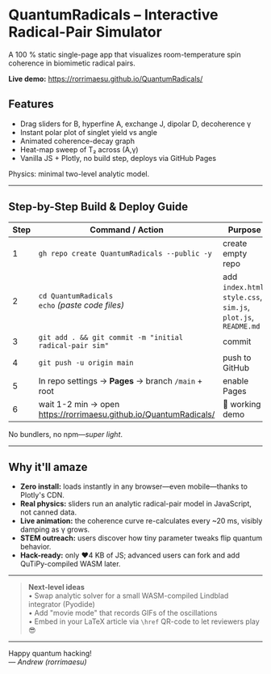 # QuantumRadicals – Interactive Radical-Pair Simulator

A 100 % static single-page app that visualizes room-temperature spin
coherence in biomimetic radical pairs.

**Live demo:** <https://rorrimaesu.github.io/QuantumRadicals/>

## Features
* Drag sliders for B, hyperfine A, exchange J, dipolar D, decoherence γ
* Instant polar plot of singlet yield vs angle
* Animated coherence-decay graph
* Heat-map sweep of T₂ across (A,γ)
* Vanilla JS + Plotly, no build step, deploys via GitHub Pages

Physics: minimal two-level analytic model.

---

## Step-by-Step Build & Deploy Guide

| Step | Command / Action | Purpose |
|------|------------------|---------|
| 1 | `gh repo create QuantumRadicals --public -y` | create empty repo |
| 2 | `cd QuantumRadicals`<br>`echo` *(paste code files)* | add `index.html`, `style.css`, `sim.js`, `plot.js`, `README.md` |
| 3 | `git add . && git commit -m "initial radical-pair sim"` | commit |
| 4 | `git push -u origin main` | push to GitHub |
| 5 | In repo settings → **Pages** → branch `/main` + root | enable Pages |
| 6 | wait 1-2 min → open <https://rorrimaesu.github.io/QuantumRadicals/> | 🎉 working demo |

No bundlers, no npm—*super light*.

---

## Why it'll amaze

* **Zero install:** loads instantly in any browser—even mobile—thanks to Plotly's CDN.
* **Real physics:** sliders run an analytic radical-pair model in JavaScript, not canned data.
* **Live animation:** the coherence curve re-calculates every ~20 ms, visibly damping as γ grows.
* **STEM outreach:** users discover how tiny parameter tweaks flip quantum behavior.
* **Hack-ready:** only ♥4 KB of JS; advanced users can fork and add QuTiPy-compiled WASM later.

---

> **Next-level ideas**  
> • Swap analytic solver for a small WASM-compiled Lindblad integrator (Pyodide)  
> • Add "movie mode" that records GIFs of the oscillations  
> • Embed in your LaTeX article via `\href` QR-code to let reviewers play 😎  

---

Happy quantum hacking!  
*— Andrew (rorrimaesu)*
